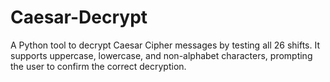 # Caesar-Decrypt
A Python tool to decrypt Caesar Cipher messages by testing all 26 shifts. It supports uppercase, lowercase, and non-alphabet characters, prompting the user to confirm the correct decryption.
